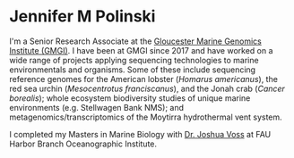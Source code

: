 # Jennifer M Polinski

I'm a Senior Research Associate at the [Gloucester Marine Genomics Institute (GMGI)](www.gmgi.org). I have been at GMGI since 2017 and have worked on a wide range of projects applying sequencing technologies to marine environmentals and organisms. Some of these include sequencing reference genomes for the American lobster (*Homarus americanus*), the red sea urchin (*Mesocentrotus franciscanus*), and the Jonah crab (*Cancer borealis*); whole ecosystem biodiversity studies of unique marine environments (e.g. Stellwagen Bank NMS); and metagenomics/transcriptomics of the Moytirra hydrothermal vent system.  

I completed my Masters in Marine Biology with [Dr. Joshua Voss](https://vosslab.weebly.com/) at FAU Harbor Branch Oceanographic Institute. 
